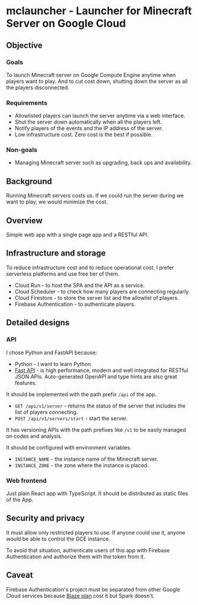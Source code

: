# mclauncher - Launcher for Minecraft Server on Google Cloud

## Objective

### Goals

To launch Minecraft server on Google Compute Engine anytime when players want to play.
And to cut cost down, shutting down the server as all the players disconnected.

### Requirements

* Allowlisted players can launch the server anytime via a web interface.
* Shut the server down automatically when all the players left.
* Notify players of the events and the IP address of the server.
* Low infrastructure cost. Zero cost is the best if possible.

### Non-goals

* Managing Minecraft server such as upgrading, back ups and availability.

## Background

Running Minecraft servers costs us.
If we could run the server during we want to play, we would minimize the cost.

## Overview

Simple web app with a single page app and a RESTful API.

## Infrastructure and storage

To reduce infrastructure cost and to reduce operational cost, I prefer serverless platforms and use free tier of them.

* Cloud Run - to host the SPA and the API as a service.
* Cloud Scheduler - to check how many players are connecting regularly.
* Cloud Firestore - to store the server list and the allowlist of players.
* Firebase Authentication - to authenticate players.

## Detailed designs

### API

I chose Python and FastAPI because:

* Python - I want to learn Python
* [Fast API](https://fastapi.tiangolo.com/ja/) - is high performance, modern and well integrated for RESTful JSON APIs. Auto-generated OpenAPI and type hints are also great features.

It should be implemented with the path prefix `/api` of the app.

* `GET /api/v1/server` - returns the status of the server that includes the list of players connecting.
* `POST /api/v1/servers/start` - start the server.

It has versioning APIs with the path prefixes like `/v1` to be easily managed on codes and analysis.

It should be configured with environment variables.

* `INSTANCE_NAME` - the instance name of the Minecraft server.
* `INSTANCE_ZONE` - the zone where the instance is placed.

### Web frontend

Just plain React app with TypeScript.
It should be distributed as static files of the App.

## Security and privacy

It must allow only restricted players to use. If anyone could use it, anyone would be able to control the GCE instance.

To avoid that situation, authenticate users of this app with Firebase Authentication and authorize them with the token from it.

## Caveat

Firebase Authentication's project must be separated from other Google Cloud services because [Blaze plan](https://firebase.google.com/pricing) cost it but Spark doesn't.
